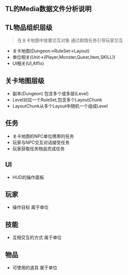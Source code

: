 ## TL的Media数据文件分析说明

## TL物品组织层级

> 在关卡地图中放置交互对象
> 通过剧情任务引导玩家交互

- 关卡地图(Dungeon->RuleSet->Layout) 
- 单位相关(Unit->(Player,Monster,Quest,Item,SKILL))
- UI相关(UI,Affix)

## 关卡地图层级
- 副本(Dungeon) 包含多个或多层(Level)
- Level对应一个RuleSet,包含多个LayoutChunk
- LayoutChunk从多个Layout中随机一个组成Level

## 任务
- 关卡地图的NPC单位携带的任务
- 玩家与NPC交互对话接受任务
- 玩家获取任务物品完成任务

## UI
- HUD的操作面板

## 玩家
- 操作目标 属于单位

## 技能
- 互相交互的方式 属于单位

## 物品
- 可使用的道具 属于单位
